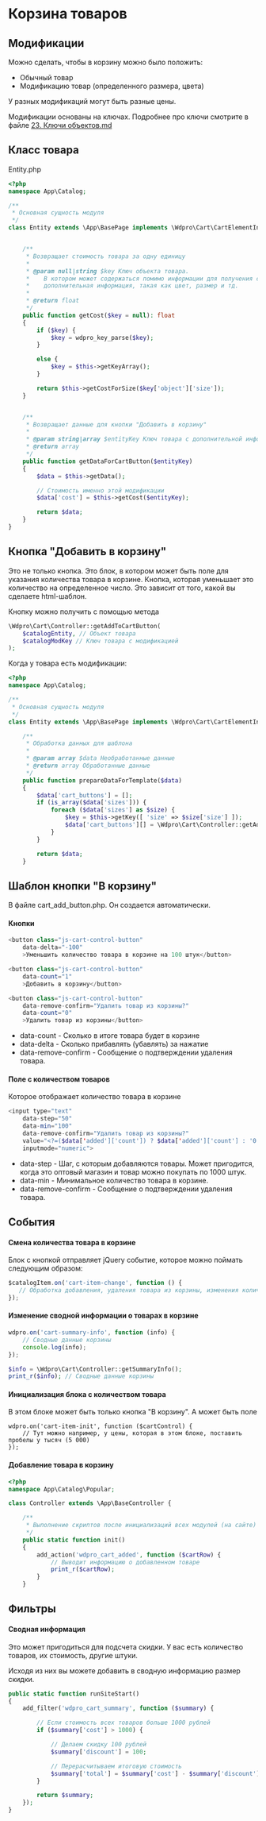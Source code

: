 # Корзина товаров

## Модификации

Можно сделать, чтобы в корзину можно было положить:

* Обычный товар
* Модификацию товар (определенного размера, цвета)

У разных модификаций могут быть разные цены.

Модификации основаны на ключах. Подробнее про ключи смотрите в файле [23. Ключи объектов.md](https://github.com/mavlutovr/wordpressmvc/blob/master/Wiki/23.%20%D0%9A%D0%BB%D1%8E%D1%87%D0%B8%20%D0%BE%D0%B1%D1%8A%D0%B5%D0%BA%D1%82%D0%BE%D0%B2.md)

## Класс товара

Entity.php

```php
<?php
namespace App\Catalog;

/**
 * Основная сущность модуля
 */
class Entity extends \App\BasePage implements \Wdpro\Cart\CartElementInterface {


    /**
	 * Возвращает стоимость товара за одну единицу
	 *
	 * @param null|string $key Ключ объекта товара.
	 *    В котором может содержаться помимо информации для получения самого объекта товара,
	 *    дополнительная информация, такая как цвет, размер и тд.
	 *
	 * @return float
	 */
	public function getCost($key = null): float
	{
		if ($key) {
			$key = wdpro_key_parse($key);
		}

		else {
			$key = $this->getKeyArray();
		}

		return $this->getCostForSize($key['object']['size']);
	}


    /**
	 * Возвращает данные для кнопки "Добавить в корзину"
	 *
	 * @param string|array $entityKey Ключ товара с дополнительной информацией, такой как цвет, размер и тп.
	 * @return array
	 */
	public function getDataForCartButton($entityKey)
	{
		$data = $this->getData();

        // Стоимость именно этой модификации
		$data['cost'] = $this->getCost($entityKey);

		return $data;
	}
}
```



## Кнопка "Добавить в корзину"

Это не только кнопка. Это блок, в котором может быть поле для указания количества товара в корзине. Кнопка, которая уменьшает это количество на определенное число. Это зависит от того, какой вы сделаете html-шаблон.

Кнопку можно получить с помощью метода

```php
\Wdpro\Cart\Controller::getAddToCartButton(
    $catalogEntity, // Объект товара
    $catalogModKey // Ключ товара с модификацией
);
```

Когда у товара есть модификации:

```php
<?php
namespace App\Catalog;

/**
 * Основная сущность модуля
 */
class Entity extends \App\BasePage implements \Wdpro\Cart\CartElementInterface {

	/**
	 * Обработка данных для шаблона
	 *
	 * @param array $data Необработанные данные
	 * @return array Обработанные данные
	 */
    public function prepareDataForTemplate($data)
	{
		$data['cart_buttons'] = [];
		if (is_array($data['sizes'])) {
			foreach ($data['sizes'] as $size) {
				$key = $this->getKey([ 'size' => $size['size'] ]);
				$data['cart_buttons'][] = \Wdpro\Cart\Controller::getAddToCartButton($this, $key);
			}
		}

		return $data;
	}
```



## Шаблон кнопки "В корзину"

В файле cart_add_button.php. Он создается автоматически.

#### Кнопки

```php
<button class="js-cart-control-button"
    data-delta="-100"
    >Уменьшить количество товара в корзине на 100 штук</button>
```

```php
<button class="js-cart-control-button"
    data-count="1"
    >Добавить в корзину</button>
```

```php
<button class="js-cart-control-button"
    data-remove-confirm="Удалить товар из корзины?"
    data-count="0"
    >Удалить товар из корзины</button>
```

* data-count - Сколько в итоге товара будет в корзине
* data-delta - Сколько прибавлять (убавлять) за нажатие
* data-remove-confirm - Сообщение о подтверждении удаления товара.

#### Поле с количеством товаров

Которое отображает количество товара в корзине

```php
<input type="text"
    data-step="50"
    data-min="100"
    data-remove-confirm="Удалить товар из корзины?"
    value="<?=($data['added']['count']) ? $data['added']['count'] : '0'?>"
    inputmode="numeric">
```

* data-step - Шаг, с которым добавляются товары. Может пригодится, когда это оптовый магазин и товар можно покупать по 1000 штук.
* data-min - Минимальное количество товара в корзине.
* data-remove-confirm - Сообщение о подтверждении удаления товара.



## События

#### Смена количества товара в корзине

Блок с кнопкой отправляет jQuery событие, которое можно поймать следующим образом:

```javascript
$catalogItem.on('cart-item-change', function () {
   // Обработка добавления, удаления товара из корзины, изменения количества товара в корзине
});
```

#### Изменение сводной информации о товарах в корзине

```javascript
wdpro.on('cart-summary-info', function (info) {
    // Сводные данные корзины
    console.log(info);
});
```

```php
$info = \Wdpro\Cart\Controller::getSummaryInfo();
print_r($info); // Сводные данные корзины
```

#### Инициализация блока с количеством товара

В этом блоке может быть только кнопка "В корзину". А может быть поле

```
wdpro.on('cart-item-init', function ($cartControl) {
	// Тут можно например, у цены, которая в этом блоке, поставить пробелы у тысяч (5 000)
});
```

#### Добавление товара в корзину

```php
<?php
namespace App\Catalog\Popular;

class Controller extends \App\BaseController {

	/**
	 * Выполнение скриптов после инициализаций всех модулей (на сайте)
	 */
	public static function init()
	{
		add_action('wdpro_cart_added', function ($cartRow) {
            // Выводит информацию о добавленном товаре
			print_r($cartRow);
		}
	}
```

## Фильтры

#### Сводная информация

Это может пригодиться для подсчета скидки. У вас есть количество товаров, их стоимость, другие штуки.

Исходя из них вы можете добавить в сводную информацию размер скидки.

```php
public static function runSiteStart()
{
    add_filter('wdpro_cart_summary', function ($summary) {

        // Если стоимость всех товаров больше 1000 рублей
        if ($summary['cost'] > 1000) {

            // Делаем скидку 100 рублей
            $summary['discount'] = 100;

            // Перерасчитываем итоговую стоимость
            $summary['total'] = $summary['cost'] - $summary['discount'];
        }

        return $summary;
    });
}
```
